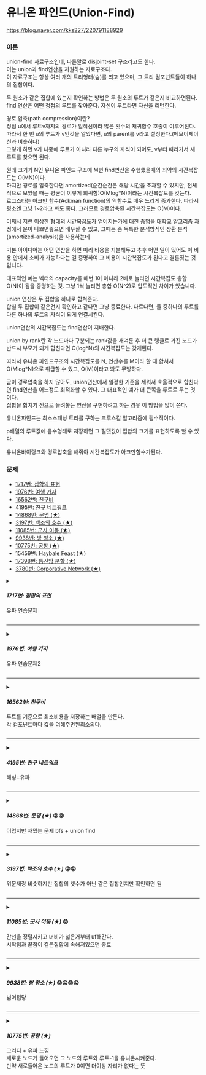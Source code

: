 # 유니온 파인드(Union-Find)

https://blog.naver.com/kks227/220791188929

### 이론



union-find 자료구조인데, 다른말로 disjoint-set 구조라고도 한다.   
이는 union과 find연산을 지원하는 자료구조다.   
이 자료구조는 항상 여러 개의 트리형태(숲)를 띄고 있으며, 그 트리 컴포넌트들이 하나의 집합이다.   


두 원소가 같은 집합에 있는지 확인하는 방법은 두 원소의 루트가 같은지 비교하면된다.   
find 연산은 어떤 정점의 루트를 찾아준다. 자신이 루트라면 자신을 리턴한다.   

경로 압축(path compression)이란?   
정점 u에서 루트v까지의 경로가 일직선이라 많은 횟수의 재귀함수 호출이 이루어진다.   
따라서 한 번 u의 루트가 v인것을 알았다면, u의 parent를 v라고 설정한다.(메모이제이션과 비슷하다)   
그렇게 하면 v가 나중에 루트가 아니라 다른 누구의 자식이 되어도, v부터 따라가서 새 루트를 찾으면 된다.   

원래 크기가 N인 유니온 파인드 구조에 M번 find연산을 수행했을때의 최악의 시간복잡도는 O(MN)이다.   
하지만 경로를 압축한다면 amortized(순간순간은 해당 시간을 초과할 수 있지만, 전체적으로 보았을 때는 평균이 이렇게 회귀함)O(Mlog*N)이라는 시간복잡도를 갖는다.    
로그스타는 아크만 함수(Ackman function)의 역함수로 매우 느리게 증가한다. 따라서 평소엔 그냥 1~2라고 봐도 좋다. 
그러므로 경로압축된 시간복잡도는 O(M)이다.   



어째서 저런 이상한 형태의 시간복잡도가 얻어지는가에 대한 증명을 대학교 알고리즘 과정에서 운이 나쁘면좋으면 배우실 수 있고, 그때는 좀 독특한 분석방식인 상환 분석(amortized-analysis)을 사용하는데   

기본 아이디어는 어떤 연산을 하면 미리 비용을 지불해두고 추후 어떤 일이 있어도 이 비용 안에서 소비가 가능하다는 걸 증명하여 그 비용이 시간복잡도가 된다고 결론짓는 것입니다.   

대표적인 예는 벡터의 capacity를 매번 1이 아니라 2배로 늘리면 시간복잡도 총합 O(N)이 됨을 증명하는 것. 그냥 1씩 늘리면 총합 O(N^2)로 압도적인 차이가 있습니다.   


union 연산은 두 집합을 하나로 합쳐준다.   
합칠 두 집합이 같은건지 확인하고 같다면 그냥 종료한다. 다르다면, 둘 중하나의 루트를 다른 하나의 루트의 자식이 되게 연결시킨다.   

union연산의 시간복잡도는 find연산이 지배한다.   

union by rank란 각 노드마다 구분되는 rank값을 새겨둔 후 더 큰 랭클르 가진 노드가 반드시 부모가 되게 합친다면 O(log*N)의 시간복잡도는 갖게된다.    

따라서 유니온 파인드구조의 시간복잡도를 N, 연산수를 M이라 할 때 합쳐서 O(Mlog*N)으로 취급할 수 있고, O(M)이라고 봐도 무방하다.   

굳이 경로압축을 하지 않아도, union연산에서 일정한 기준을 세워서 효율적으로 합친다면 find연산을 어느정도 최적화할 수 있다.
그 대표적인 예가 더 큰쪽을 루트로 두는 것이다.    
집합을 합치기 전으로 돌려놓는 연산을 구현하려고 하는 경우 이 방법을 많이 쓴다.   

유니온파인드는 최소스패닝 트리를 구하는 크루스칼 알고리즘에 필수적이다.   

p배열의 루트값에 음수형태로 저장하면 그 절댓값이 집합의 크기를 표현하도록 할 수 있다.   

유니온바이랭크와 경로압축을 해줘야 시간복잡도가 아크만함수가된다.   






### 문제

* [1717번: 집합의 표현](https://www.acmicpc.net/problem/1717)
* [1976번: 여행 가자](https://www.acmicpc.net/problem/1976)
* [16562번: 친구비](https://www.acmicpc.net/problem/16562)
* [4195번: 친구 네트워크](https://www.acmicpc.net/problem/4195)
* [14868번: 문명 (★)](https://www.acmicpc.net/problem/14868)
* [3197번: 백조의 호수 (★)](https://www.acmicpc.net/problem/3197)
* [11085번: 군사 이동 (★)](https://www.acmicpc.net/problem/11085)
* [9938번: 방 청소 (★)](https://www.acmicpc.net/problem/9938)
* [10775번: 공항 (★)](https://www.acmicpc.net/problem/10775)
* [15459번: Haybale Feast (★)](https://www.acmicpc.net/problem/15459)
* [17398번: 통신망 분할 (★)](https://www.acmicpc.net/problem/17398)
* [3780번: Corporative Network (★)](https://www.acmicpc.net/problem/3780)

<!-- 

***

<details>

<summary>

#### _10775번: 공항 (★)_

</summary>

```cpp

```

</details> 



-->



<details>

<summary>

#### _1717번: 집합의 표현_

유파 연습문제

</summary>

```cpp

#include <bits/stdc++.h>
using namespace std;
#define fastio ios_base::sync_with_stdio(false), cin.tie(NULL), cout.tie(NULL)
#define debug freopen("input.txt", "r", stdin), freopen("output.txt", "w", stdout)
#define sz(x) (int)(x).size()
#define all(x) (x).begin(), (x).end()
#define rall(x) (x).rbegin(), (x).rend()
#define o1 first
#define o2 second
#define pii pair<int,int>
// #define int int64_t
/* ⁽⁽◝( ˙ ꒳ ˙ )◜⁾⁾ ⁽⁽◝( ˙ ꒳ ˙ )◜⁾⁾ ⁽⁽◝( ˙ ꒳ ˙ )◜⁾⁾
    2021.01.23 Sat
    comment: 

⁽⁽◝( ˙ ꒳ ˙ )◜⁾⁾ ⁽⁽◝( ˙ ꒳ ˙ )◜⁾⁾ ⁽⁽◝( ˙ ꒳ ˙ )◜⁾⁾*/


int p[1000001];

int find(int a){
    if(p[a] == -1) return a;
    p[a] = find(p[a]);
    return p[a];
}

void union_(int a, int b){
    a = find(a);
    b = find(b);
    if(a == b) return ;
    p[b] = a;
}

void solve(){

    int n,m;
    cin >> n >> m;

    memset(p,-1,sizeof(p));

    for(int i=0; i < m; i++){
        int a,b,c;
        cin >> a >> b >> c;
        if(a==1){
            int j = find(b);
            int k = find(c);
            if(j == k) cout << "yes\n";
            else cout << "no\n";
        }else{
            union_(b,c);
        }

    }


}


int32_t main() {
    int t=1;
    fastio;
    // debug;
    {
        // cin >> t; 
        for(int i=1; i <= t; i++) solve();
    }
}

```

</details> 

***

<details>

<summary>

#### _1976번: 여행 가자_

유파 연습문제2

</summary>

```cpp

#include <bits/stdc++.h>
using namespace std;
#define fastio ios_base::sync_with_stdio(false), cin.tie(NULL), cout.tie(NULL)
#define debug freopen("input.txt", "r", stdin), freopen("output.txt", "w", stdout)
#define sz(x) (int)(x).size()
#define all(x) (x).begin(), (x).end()
#define rall(x) (x).rbegin(), (x).rend()
#define o1 first
#define o2 second
#define pii pair<int,int>
// #define int int64_t
/* ⁽⁽◝( ˙ ꒳ ˙ )◜⁾⁾ ⁽⁽◝( ˙ ꒳ ˙ )◜⁾⁾ ⁽⁽◝( ˙ ꒳ ˙ )◜⁾⁾
    2021.01.23 Sat
    comment: 

⁽⁽◝( ˙ ꒳ ˙ )◜⁾⁾ ⁽⁽◝( ˙ ꒳ ˙ )◜⁾⁾ ⁽⁽◝( ˙ ꒳ ˙ )◜⁾⁾*/

int p[201];

int find(int a){
    if(p[a] == -1) return a;
    p[a] = find(p[a]);
    return p[a];
}

void union_(int a,int b){
    a = find(a);
    b = find(b);
    if(a== b) return;
    p[b] = a;
}


void solve(){
    int n,m;
    cin >> n >> m;
    memset(p,-1,sizeof(p));
    
    for(int i=0; i < n; i++){
        for(int j=0; j< n; j++){
            int a; cin >> a;
            if(a){
                union_(i,j);
            }
        }
    }

    bool ans = 1;
    int prev;
    for(int i=0; i < m; i++){
        int a; cin >> a ; a--;
        if(i==0) prev = find(a);
        else{
            if(prev != find(a)){
                ans = 0;
            }
        }
    }

    cout << (ans ? "YES" : "NO");

}


int32_t main() {
    int t=1;
    fastio;
    // debug;
    {
        // cin >> t; 
        for(int i=1; i <= t; i++) solve();
    }
}

```

</details> 

***

<details>

<summary>

#### _16562번: 친구비_

루트를 기준으로 최소비용을 저장하는 배열을 만든다.  
각 컴포넌트마다  값을 더해주면된최소의다.


</summary>

```cpp

#include <bits/stdc++.h>
using namespace std;
#define fastio ios_base::sync_with_stdio(false), cin.tie(NULL), cout.tie(NULL)
#define debug freopen("input.txt", "r", stdin), freopen("output.txt", "w", stdout)
#define sz(x) (int)(x).size()
#define all(x) (x).begin(), (x).end()
#define rall(x) (x).rbegin(), (x).rend()
#define o1 first
#define o2 second
#define pii pair<int,int>
// #define int int64_t
/* ⁽⁽◝( ˙ ꒳ ˙ )◜⁾⁾ ⁽⁽◝( ˙ ꒳ ˙ )◜⁾⁾ ⁽⁽◝( ˙ ꒳ ˙ )◜⁾⁾
    2021.01.23 Sat
    comment: 

⁽⁽◝( ˙ ꒳ ˙ )◜⁾⁾ ⁽⁽◝( ˙ ꒳ ˙ )◜⁾⁾ ⁽⁽◝( ˙ ꒳ ˙ )◜⁾⁾*/
int cost[10001];
int mincost[10001];
int p[10001];

int find(int a){
    if(p[a] == -1) return a;
    p[a] = find(p[a]);
    return p[a];
}

void union_(int a, int b){
    a = find(a);
    b = find(b);
    if(a == b ) return;
    p[b] = a;
}


void solve(){
    int n,m,k;
    cin >> n>> m >> k;
    memset(p,-1,sizeof(p));
    for(int i=0; i < n; i++){
        cin >> cost[i];
    }

    for(int i=0; i < m; i++){
        int a,b; cin >> a >> b; a--;b--;
        union_(a,b);
    }
    fill(mincost,mincost+10000,1<<30);
    for(int i=0; i < n; i++){
        int temp = find(i);
        mincost[temp] = min({mincost[temp], cost[temp] , cost[i]});
    }

    int ans= 0;

    for(int i=0; i < n; i++){
        if(mincost[i] != 1<<30) ans += mincost[i];
    }

    ( ans > k ? cout << "Oh no" : cout << ans);


}


int32_t main() {
    int t=1;
    fastio;
    // debug;
    {
        // cin >> t; 
        for(int i=1; i <= t; i++) solve();
    }
}

```

</details> 


***

<details>

<summary>

#### _4195번: 친구 네트워크_

해싱+유파

</summary>

```cpp

#include <bits/stdc++.h>
using namespace std;
#define fastio ios_base::sync_with_stdio(false), cin.tie(NULL), cout.tie(NULL)
#define debug freopen("input.txt", "r", stdin), freopen("output.txt", "w", stdout)
#define sz(x) (int)(x).size()
#define all(x) (x).begin(), (x).end()
#define rall(x) (x).rbegin(), (x).rend()
#define o1 first
#define o2 second
#define pii pair<int,int>
// #define int int64_t
/* ⁽⁽◝( ˙ ꒳ ˙ )◜⁾⁾ ⁽⁽◝( ˙ ꒳ ˙ )◜⁾⁾ ⁽⁽◝( ˙ ꒳ ˙ )◜⁾⁾
    2021.01.23 Sat
    comment: 
    해싱+유니온파인드

⁽⁽◝( ˙ ꒳ ˙ )◜⁾⁾ ⁽⁽◝( ˙ ꒳ ˙ )◜⁾⁾ ⁽⁽◝( ˙ ꒳ ˙ )◜⁾⁾*/
unordered_map<string,pair<string,int>> p;

string find(string a){
    if(a == p[a].o1) return a;
    p[a].o1 = find(p[a].o1);
    return p[a].o1;
}

void union_(string a, string b){
    a = find(a);
    b = find(b);
    
    // 만약 a와 b가 서로 다른 컴포넌트면
    if(a != b){
        // a의 부모를 b로 설정한다.
        p[a].o1 = b;
        // b의 노드갯수값에 a의 노드갯수값을 추가한다
        p[b].o2 += p[a].o2;
    }   

    cout << p[b].o2 << '\n';
}




void solve(){

    int T; cin >> T; while(T--){

    int n;
    cin >> n;
    p ={};
    for(int i=0; i < n; i++){
        string a, b;
        cin >> a >> b;

        // 단일 노드면 자신을 부모로 갖게 map에 집어넣는다
        if(p[a].o1 == "")
            p[a] = {a,1};
        if(p[b].o1 == "")
            p[b] = {b,1};
        union_(a,b);
    }

    }

}


int32_t main() {
    int t=1;
    fastio;
    // debug;
    {
        // cin >> t; 
        for(int i=1; i <= t; i++) solve();
    }
}

```

</details> 

***

<details>

<summary>

#### _14868번: 문명 (★)_ 😡😡

어렵지만 재밌는 문제
bfs + union find


</summary>

```cpp

#include <bits/stdc++.h>
using namespace std;
#define fastio ios_base::sync_with_stdio(false), cin.tie(NULL), cout.tie(NULL)
#define debug freopen("input.txt", "r", stdin), freopen("output.txt", "w", stdout)
#define sz(x) (int)(x).size()
#define all(x) (x).begin(), (x).end()
#define rall(x) (x).rbegin(), (x).rend()
#define o1 first
#define o2 second
#define pii pair<int,int>
// #define int int64_t
/* ⁽⁽◝( ˙ ꒳ ˙ )◜⁾⁾ ⁽⁽◝( ˙ ꒳ ˙ )◜⁾⁾ ⁽⁽◝( ˙ ꒳ ˙ )◜⁾⁾
    2021.01.23 Sat
    comment: 
    BFS + UNION FIND
    

⁽⁽◝( ˙ ꒳ ˙ )◜⁾⁾ ⁽⁽◝( ˙ ꒳ ˙ )◜⁾⁾ ⁽⁽◝( ˙ ꒳ ˙ )◜⁾⁾*/

// 방향
const int roff[4] = {-1,1,0,0};
const int coff[4] = {0,0,1,-1};


// 유파 구조체
struct UnionFind{

    // 부모배열
    int p[100001];
    // 생성자: 부모배열 -1로 초기화
    UnionFind(){ fill(p,p+100000, -1);}

    // 파인드
    int f(int a){
        if(p[a] <0 ) return a;
        return p[a] = f(p[a]);
    }
    // 유니온
    // p배열이 루트면 음수로 집합의 크기를 저장한다.
    bool u(int a, int b){
        a = f(a);
        b = f(b);
        if(a == b) return false;
        if(p[a] <  p[b]){
            p[a] += p[b];
            p[b] = a;
        }
        else{
            p[b] += p[a];
            p[a] = b;
        }
        return true;
    }
};

// 맵배열
int map_[2001][2001];

void solve(){
    int N,K;
    cin >> N>> K;

    // -1로 초기화
    memset(map_,-1,sizeof(map_));
    queue<int> q;
    UnionFind UF;

    for(int i=0; i < K; i++){
        int r,c; cin >> r >> c; r-- ; c --;
        // map[r][c]를  0.. k-1 번째로 설정
        map_[r][c] = i;

        // 큐에 좌표정보를 넣는다.
        q.push(r*2000 + c);

        // 초기문명이 인접해있으면 유니온해준다.
        for(int d=0; d<4 ;d++){
            int nr = r+ roff[d], nc = c+coff[d];
            if (nr <0 || nc <0 || nr>= N || nc >=N || map_[nr][nc] <0 ) continue;
            UF.u(map_[r][c] , map_[nr][nc]);
        }
    }

    int res =0;

    // bfs
    // 유니온파인드의 집합의 크기가 K가 될떄까지
    for(; UF.p[UF.f(0)] != -K; res++){
        int qs = q.size();
        for(int i=0; i < qs; i++){
            int r = q.front()/2000, c= q.front()%2000; q.pop();
            
            // 4방향탐색
            for(int d= 0; d< 4; d++){
                int nr = r+ roff[d] , nc = c+ coff[d];
                if(nr <0 || nr >= N || nc <0 || nc>= N || map_[nr][nc] >=0) continue;
                map_[nr][nc] = map_[r][c];
                q.push(nr*2000 + nc);
                // 새로 나아간 자리에서 또 4방향 유니온파인드해준다.
                for(int dd=0; dd < 4;  dd++){
                    int nnr = nr + roff[dd] ,nnc = nc + coff[dd];
                    if(nnr <0 || nnr >=N || nnc <0 || nnc >=N || map_[nnr][nnc] <0 ) continue;
                    UF.u(map_[nnr][nnc], map_[r][c]);
                }

            }


        }
    }
    cout << res;


}


int32_t main() {
    int t=1;
    fastio;
    // debug;
    {
        // cin >> t; 
        for(int i=1; i <= t; i++) solve();
    }
}



```

</details> 

***

<details>

<summary>

#### _3197번: 백조의 호수 (★)_ 😡😡

위문제랑 비슷하지만 집합의 갯수가 아닌 같은 집합인지만 확인하면 됨

</summary>

```cpp

#include <bits/stdc++.h>
using namespace std;
#define fastio ios_base::sync_with_stdio(false), cin.tie(NULL), cout.tie(NULL)
#define debug freopen("input.txt", "r", stdin), freopen("output.txt", "w", stdout)
#define sz(x) (int)(x).size()
#define all(x) (x).begin(), (x).end()
#define rall(x) (x).rbegin(), (x).rend()
#define o1 first
#define o2 second
#define pii pair<int,int>
// #define int int64_t
/* ⁽⁽◝( ˙ ꒳ ˙ )◜⁾⁾ ⁽⁽◝( ˙ ꒳ ˙ )◜⁾⁾ ⁽⁽◝( ˙ ꒳ ˙ )◜⁾⁾
    2021.01.23 Sat
    comment: 
    유파/ bfs/ 분리집합
    유파로풀었다
    4번탐색 + 4번탐색이 중요한듯

⁽⁽◝( ˙ ꒳ ˙ )◜⁾⁾ ⁽⁽◝( ˙ ꒳ ˙ )◜⁾⁾ ⁽⁽◝( ˙ ꒳ ˙ )◜⁾⁾*/

char map_[1501][1501];
int map2[1501][1501];


const int off = 1501;
const int roff[4] = {1,-1, 0, 0};
const int coff[4] = {0, 0, 1,-1};

struct unionFind{
    int p[1000000];
    unionFind(){

        for(int i=0; i < 1000000; i++){
            p[i] =i;
        }

    }

    int f(int a){
        if(p[a] == a ) return a;
        return p[a] = f(p[a]);
    }

    void u(int a, int b){
        a = f(a);
        b = f(b);
        if( a== b ) return;
        // if(p[a] > p[b]){
        p[b] = a;
        // }else{
        // }
    }

};

void solve(){

    int n,m,sr=-1,sc,er,ec;
    cin >> n>> m;

    unionFind uf;
    queue<int> q;

    int z=1;
    for(int i=0; i< n; i++){
        for(int j=0; j < m; j++){
            cin >> map_[i][j];
            if(map_[i][j] == 'X') continue;
            map2[i][j] = z++;
            if(map_[i][j] == '.'){
                q.push(i*off + j);
            }
            if(map_[i][j] == 'L'){
                map_[i][j] = '.';
                q.push(i*off + j);
                if(sr == -1){
                    sr= i;
                    sc= j;
                }else{
                    er =i;
                    ec =j;
                }
            }

        }
    }

    for(int i=0; i < n; i++){
        for(int j=0; j < m; j++){
            if(map_[i][j] == '.')
                for(int d =0; d < 4; d++){
                    int nr = i + roff[d];
                    int nc = j + coff[d];
                    if(nr <0 || nc <0 || nr>= n || nc >= m || map_[nr][nc] == 'X') continue;
                    // cout << nr <<  "  " << nc << " " << map_[nr][nc] << "\n";
                    uf.u(map2[i][j], map2[nr][nc]);
                }
        }

    }

    int res =0;

//uf.f(map2[sr][sc]) == uf.f(map2[er][ec])
        // cout << uf.f(map2[sr][sc]) << " " <<  uf.f(map2[er][ec]);
    for(;uf.f(map2[sr][sc]) != uf.f(map2[er][ec]);res++){
        int qs = q.size();

        for(int i=0; i < qs; i++){
            int r = q.front() / off;
            int c = q.front() % off;

            q.pop();
            for(int d= 0; d < 4; d++){
                int nr = r + roff[d];
                int nc = c + coff[d];
                if(nr <0 || nc <0 || nr >= n|| nc >= m || map_[nr][nc] != 'X') continue;
                q.push(nr*off + nc);
                map_[nr][nc] = '.';
                map2[nr][nc] = map2[r][c];

                for(int dd= 0; dd < 4; dd++){
                    int nnr = nr + roff[dd], nnc = nc + coff[dd];
                    if(nnr <0 || nnc <0 || nnr >= n || nnc >=m || map_[nnr][nnc] == 'X') continue;
                    uf.u(map2[nr][nc] , map2[nnr][nnc]);
                }
            }

        }

    }

    cout << res;
}


int32_t main() {
    int t=1;
    fastio;
    // debug;
    {
        // cin >> t; 
        for(int i=1; i <= t; i++) solve();
    }
}



```

</details> 

***

<details>

<summary>

#### _11085번: 군사 이동 (★)_ 😡

간선을 정렬시키고 너비가 넓은거부터 uf해간다.  
시작점과 끝점이 같은집합에 속해져있으면 종료  

</summary>

```cpp

#include <bits/stdc++.h>
using namespace std;
#define fastio ios_base::sync_with_stdio(false), cin.tie(NULL), cout.tie(NULL)
#define debug freopen("input.txt", "r", stdin), freopen("output.txt", "w", stdout)
#define sz(x) (int)(x).size()
#define all(x) (x).begin(), (x).end()
#define rall(x) (x).rbegin(), (x).rend()
#define o1 first
#define o2 second
#define pii pair<int,int>
// #define int int64_t
/* ⁽⁽◝( ˙ ꒳ ˙ )◜⁾⁾ ⁽⁽◝( ˙ ꒳ ˙ )◜⁾⁾ ⁽⁽◝( ˙ ꒳ ˙ )◜⁾⁾
    2021.01.23 Sat
    comment: 

    유니온파인드 / 크루스칼
    
    간선을 크기순으로 정렬, 차례대로 유니온파인드 진행

    4 5 50  4,5
    5 6 42  4,5,6
    1 3 27  4,5,6/ 1,3
    0 2 23  4,5,6/ 1,3 / 0,2
    2 6 21  4,5,6,2,0/ 1,3
    1 2 16  4,5,6,2,0,1,3  -> 시작점(3) 과 끝점(5)가 같은 집합에 속하므로 종료
    0 1 15
    3 4 14
    3 5 10
    4 6 9
    2 4 3

⁽⁽◝( ˙ ꒳ ˙ )◜⁾⁾ ⁽⁽◝( ˙ ꒳ ˙ )◜⁾⁾ ⁽⁽◝( ˙ ꒳ ˙ )◜⁾⁾*/

struct edges{
    int u,v,cost;
};

struct unionFind{
    int p[1001];
    unionFind(){ 
        for(int i=0; i < 1001; i++)
            p[i] = i;
    }

    int find(int a){
        if(p[a] == a) return a;
        return p[a] = find(p[a]);
    }

    void union_(int a, int b){
        a = find(a);
        b = find(b);

        if(a==b) return;
        
        p[b] = a;
    }
};

bool cmp(edges a, edges b){
    return a.cost > b.cost;
}


void solve(){
    int p,w,c,v;
    cin >> p >> w >> c >> v;

    vector<edges> vec;
    for(int i=0; i< w; i++){
        edges E;
        cin >> E.u >> E.v >> E.cost;
        vec.push_back(E);
    }

    unionFind uf;

    sort(all(vec),cmp);

    for(auto edge : vec){
        uf.union_(edge.u,edge.v);
        // cout << uf.find(c) << " " << uf.find(v) << '\n';
        if(uf.find(c) == uf.find(v)){
            cout << edge.cost;
            break;
        }    
    }






}


int32_t main() {
    int t=1;
    fastio;
    // debug;
    {
        // cin >> t; 
        for(int i=1; i <= t; i++) solve();
    }
}

```

</details> 

***

<details>

<summary>

#### _9938번: 방 청소 (★)_ 😡😡😡😡

넘어렵당

</summary>

```cpp

#include <bits/stdc++.h>
using namespace std;
#define fastio ios_base::sync_with_stdio(false), cin.tie(NULL), cout.tie(NULL)
#define debug freopen("input.txt", "r", stdin), freopen("output.txt", "w", stdout)
#define sz(x) (int)(x).size()
#define all(x) (x).begin(), (x).end()
#define rall(x) (x).rbegin(), (x).rend()
#define o1 first
#define o2 second
#define pii pair<int,int>
// #define int int64_t
/* ⁽⁽◝( ˙ ꒳ ˙ )◜⁾⁾ ⁽⁽◝( ˙ ꒳ ˙ )◜⁾⁾ ⁽⁽◝( ˙ ꒳ ˙ )◜⁾⁾
    2021.01.23 Sat
    comment: 
    유니온파인드
    

⁽⁽◝( ˙ ꒳ ˙ )◜⁾⁾ ⁽⁽◝( ˙ ꒳ ˙ )◜⁾⁾ ⁽⁽◝( ˙ ꒳ ˙ )◜⁾⁾*/

int p[300000];
bool filled[300000];
struct unionFind{

    int find(int a){
        if(p[a] <0 ) return a;
        return p[a] = find(p[a]);
    }
    void union_(int a, int b){
        a = find(a);
        b = find(b);
        if(a == b) return;
        p[a] = b;
    }
};


void solve(){
    int N,L;
    cin >> N >> L;
    memset(p,-1,sizeof(p));
    unionFind UF;
    for(int i=0; i < N; i++){
        int A,B; cin >> A >> B; A--; B--;
        if(!filled[A]){
            cout << "LADICA\n";
            filled[A] = true;
            UF.union_(A,B);
        }else if( !filled[B]){
            cout << "LADICA\n";
            filled[B] = true;
            UF.union_(B,A);
        }else if(!filled[UF.find(A)]){
            cout << "LADICA\n";
            filled[p[A]] = true;
            UF.union_(A,B);
        }else if(!filled[UF.find(B)]){
            cout << "LADICA\n";
            filled[p[B]] = true;
            UF.union_(B,A);
        }else{
            cout << "SMECE\n";
        }


    }


}


int32_t main() {
    int t=1;
    fastio;
    // debug;
    {
        // cin >> t; 
        for(int i=1; i <= t; i++) solve();
    }
}

```

</details> 

***

<details>

<summary>

#### _10775번: 공항 (★)_

그리디 + 유파 느낌  
새로운 노드가 들어오면 그 노드의 루트와 루트-1을 유니온시켜준다.  
만약 새로들어온 노드의 루트가 0이면 더이상 자리가 없다는 뜻  

</summary>

```cpp
#include <bits/stdc++.h>
using namespace std;
#define fastio ios_base::sync_with_stdio(false), cin.tie(NULL), cout.tie(NULL)
#define debug freopen("input.txt", "r", stdin), freopen("output.txt", "w", stdout)
#define sz(x) (int)(x).size()
#define all(x) (x).begin(), (x).end()
#define rall(x) (x).rbegin(), (x).rend()
#define o1 first
#define o2 second
#define pii pair<int,int>
// #define int int64_t
/* ⁽⁽◝( ˙ ꒳ ˙ )◜⁾⁾ ⁽⁽◝( ˙ ꒳ ˙ )◜⁾⁾ ⁽⁽◝( ˙ ꒳ ˙ )◜⁾⁾
    2021.01.23 Sat
    comment: 
    g,g-1,g-2... 1,0까지 유니온시켜준다.
    새로들어온 노드의 루트가 0이면 더이상 자리가 없다.
    

⁽⁽◝( ˙ ꒳ ˙ )◜⁾⁾ ⁽⁽◝( ˙ ꒳ ˙ )◜⁾⁾ ⁽⁽◝( ˙ ꒳ ˙ )◜⁾⁾*/

int p[100001];

struct unionFind{
    int find(int a){
        if(p[a] < 0 ) return a;
        return p[a] = find(p[a]);
    }

    void union_(int a,int b){
        a = find(a);
        b = find(b);
        if(a == b) return;
        p[b] = a;
    }
};



void solve(){
    int G,P;
    cin >> G >> P;
    unionFind UF;
    memset(p,-1,sizeof(p));
    vector<int> v(P);
    int ans=0;
    for (int i=0; i < P ;i++){
        cin >> v[i];
    }

    for(int i=0; i < P; i++){
        int root = UF.find(v[i]);
        // 새로운 노드의 루트가 0이라면 자리가 꽉찼다.
        if(root == 0 ) break;
        // 아니라면 그 루트와 루트-1와 유니온해준다.
        ans++;
        UF.union_(root-1, root);
    }
    cout << ans;

}


int32_t main() {
    int t=1;
    fastio;
    // debug;
    {
        // cin >> t; 
        for(int i=1; i <= t; i++) solve();
    }
}

```

</details> 
